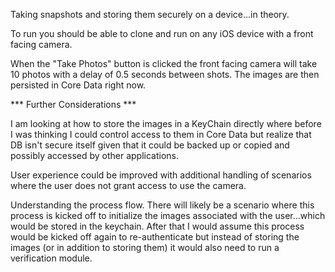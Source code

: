 Taking snapshots and storing them securely on a device...in theory.

To run you should be able to clone and run on any iOS device with a front facing camera.

When the "Take Photos" button is clicked the front facing camera will take 10 photos with a delay of 0.5 seconds between shots.  The images are then persisted in Core Data right now.

*** Further Considerations ***

 I am looking at how to store the images in a KeyChain directly where before I was thinking I could control access to them in Core Data but realize that DB isn't secure itself given that it could be backed up or copied and possibly accessed by other applications.

User experience could be improved with additional handling of scenarios where the user does not grant access to use the camera.

Understanding the process flow.  There will likely be a scenario where this process is kicked off to initialize the images associated with the user...which would be stored in the keychain.  After that I would assume this process would be kicked off again to re-authenticate but instead of storing the images (or in addition to storing them) it would also need to run a verification module.
